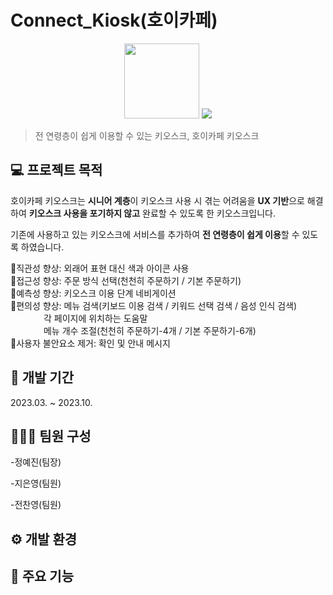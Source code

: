# Connect_Kiosk(호이카페)
<p align="center">
    <img src="https://github.com/JiEunyoung/hoi_kiosk_project/assets/137987981/655bb8db-be8b-4ad9-9854-dfe7d164f41d" width="120px"/>
    <img src="https://github.com/JiEunyoung/hoi_kiosk_project/assets/137987981/d6104ff7-ce06-4e57-b694-fe23f8fb321c"/>   
</p>

> 전 연령층이 쉽게 이용할 수 있는 키오스크, 호이카페 키오스크

## 💻 프로젝트 목적
호이카페 키오스크는 **시니어 계층**이 키오스크 사용 시 겪는 어려움을 **UX 기반**으로 해결하여 **키오스크 사용을 포기하지 않고** 완료할 수 있도록 한 키오스크입니다. 

기존에 사용하고 있는 키오스크에 서비스를 추가하여 **전 연령층이 쉽게 이용**할 수 있도록 하였습니다.

🔺직관성 향상: 외래어 표현 대신 색과 아이콘 사용     
🔺접근성 향상: 주문 방식 선택(천천히 주문하기 / 기본 주문하기)     
🔺예측성 향상: 키오스크 이용 단계 네비게이션      
🔺편의성 향상: 메뉴 검색(키보드 이용 검색 / 키워드 선택 검색 / 음성 인식 검색)   
&ensp;&ensp;&ensp;&ensp;&ensp;&ensp;&ensp;&nbsp;각 페이지에 위치하는 도움말      
&ensp;&ensp;&ensp;&ensp;&ensp;&ensp;&ensp;&nbsp;메뉴 개수 조절(천천히 주문하기-4개 / 기본 주문하기-6개)      
🔻사용자 불안요소 제거: 확인 및 안내 메시지      

## 📆 개발 기간
2023.03. ~ 2023.10.

## 🧑‍🤝‍🧑 팀원 구성
-정예진(팀장)


-지은영(팀원)


-전찬영(팀원)

## ⚙️ 개발 환경


## 📌 주요 기능
